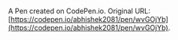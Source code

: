 # 

A Pen created on CodePen.io. Original URL: [https://codepen.io/abhishek2081/pen/wvGOjYb](https://codepen.io/abhishek2081/pen/wvGOjYb).


